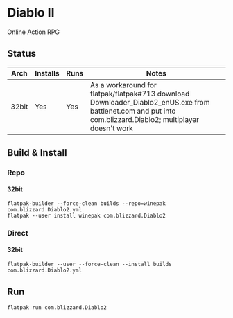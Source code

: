 # Diablo II
Online Action RPG

## Status

| Arch  | Installs | Runs | Notes |
| ----- | -------- | ---- | ----- |
| 32bit | Yes      | Yes  | As a workaround for flatpak/flatpak#713 download Downloader_Diablo2_enUS.exe from battlenet.com and put into com.blizzard.Diablo2; multiplayer doesn't work |

## Build & Install
### Repo
#### 32bit

    flatpak-builder --force-clean builds --repo=winepak com.blizzard.Diablo2.yml
    flatpak --user install winepak com.blizzard.Diablo2

### Direct
#### 32bit

    flatpak-builder --user --force-clean --install builds com.blizzard.Diablo2.yml

## Run

    flatpak run com.blizzard.Diablo2

